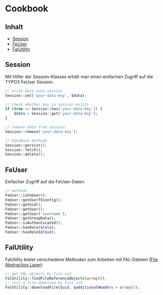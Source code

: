 # Cookbook

## Inhalt
- [Session](#Session)
- [FeUser](#FeUser)
- [FalUtility](#FalUtility)

## <a name="Session">Session</a>
Mit Hilfer der Session-Klasses erhält man einen einfachen Zugriff auf die TYPO3 FeUser Session.

```php
// write data into session
Session::set('your-data-key', $data);

// check whether key in session exists
if (true == Session::has('your-data-key')) {
	$data = Session::get('your-data-key');
}

// remove data from session
Session::remove('your-data-key');

// Database methods
Session::persist();
Session::fetch();
Session::delete();
```

## <a name="FeUser">FeUser</a>
Einfacher Zugriff auf die FeUser-Daten.

```php
// methods
FeUser::isFeUser();
FeUser::getUserTSConfig();
FeUser::getUid();
FeUser::getUser();
FeUser::getUser('username');
FeUser::getGroupData();
FeUser::isAuthenticated();
FeUser::hasRole($role);
FeUser::hasRoleId($id);
```

## <a name="FalUtility">FalUtility</a>
FalUtility bietet verschiedene Methoden zum Arbeiten mit FAL-Dateien ([File Abstraction Layer](https://docs.typo3.org/typo3cms/FileAbstractionLayerReference/))


```php
// get FAL objects by file uid
FalUtility::findFileReferenceObjects(array());
// init a file download by file uid
FalUtility::downloadFile($uid, $additionalHeaders = array());
```
